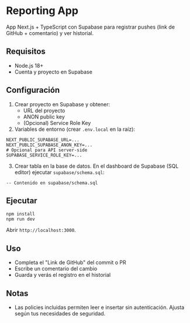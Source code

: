 # Reporting App

App Next.js + TypeScript con Supabase para registrar pushes (link de GitHub + comentario) y ver historial.

## Requisitos
- Node.js 18+
- Cuenta y proyecto en Supabase

## Configuración
1. Crear proyecto en Supabase y obtener:
   - URL del proyecto
   - ANON public key
   - (Opcional) Service Role Key
2. Variables de entorno (crear `.env.local` en la raíz):
```
NEXT_PUBLIC_SUPABASE_URL=... 
NEXT_PUBLIC_SUPABASE_ANON_KEY=...
# Opcional para API server-side
SUPABASE_SERVICE_ROLE_KEY=...
```
3. Crear tabla en la base de datos. En el dashboard de Supabase (SQL editor) ejecutar `supabase/schema.sql`:

```
-- Contenido en supabase/schema.sql
```

## Ejecutar
```
npm install
npm run dev
```

Abrir `http://localhost:3000`.

## Uso
- Completa el "Link de GitHub" del commit o PR
- Escribe un comentario del cambio
- Guarda y verás el registro en el historial

## Notas
- Las policies incluidas permiten leer e insertar sin autenticación. Ajusta según tus necesidades de seguridad.
